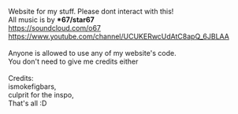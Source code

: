 Website for my stuff. Please dont interact with this!<br>All music is by <b>*67/star67</b><br>https://soundcloud.com/o67<br>https://www.youtube.com/channel/UCUKERwcUdAtC8apQ_6JBLAA<br><br>Anyone is allowed to use any of my website's code.<br>You don't need to give me credits either<br><br>Credits:<br>ismokefigbars,<br>culprit for the inspo,<br>That's all :D
